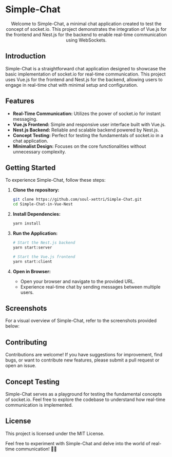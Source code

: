 # Simple-Chat

<p align="center">
  Welcome to Simple-Chat, a minimal chat application created to test the concept of socket.io. This project demonstrates the integration of Vue.js for the frontend and Nest.js for the backend to enable real-time communication using WebSockets.
</p>

## Introduction

Simple-Chat is a straightforward chat application designed to showcase the basic implementation of socket.io for real-time communication. This project uses Vue.js for the frontend and Nest.js for the backend, allowing users to engage in real-time chat with minimal setup and configuration.

## Features

- **Real-Time Communication:** Utilizes the power of socket.io for instant messaging.
- **Vue.js Frontend:** Simple and responsive user interface built with Vue.js.
- **Nest.js Backend:** Reliable and scalable backend powered by Nest.js.
- **Concept Testing:** Perfect for testing the fundamentals of socket.io in a chat application.
- **Minimalist Design:** Focuses on the core functionalities without unnecessary complexity.

## Getting Started

To experience Simple-Chat, follow these steps:

1. **Clone the repository:**
    ```bash
    git clone https://github.com/soul-xettri/Simple-Chat.git
    cd Simple-Chat-in-Vue-Nest
    ```

2. **Install Dependencies:**
    ```bash
    yarn install
    ```

3. **Run the Application:**
    ```bash
    # Start the Nest.js backend
    yarn start:server

    # Start the Vue.js frontend
    yarn start:client
    ```

4. **Open in Browser:**
    - Open your browser and navigate to the provided URL.
    - Experience real-time chat by sending messages between multiple users.

## Screenshots

For a visual overview of Simple-Chat, refer to the screenshots provided below:

<!-- Add your screenshots here with appropriate captions -->

## Contributing

Contributions are welcome! If you have suggestions for improvement, find bugs, or want to contribute new features, please submit a pull request or open an issue.

## Concept Testing

Simple-Chat serves as a playground for testing the fundamental concepts of socket.io. Feel free to explore the codebase to understand how real-time communication is implemented.

## License

This project is licensed under the MIT License.

Feel free to experiment with Simple-Chat and delve into the world of real-time communication! 🚀💬
